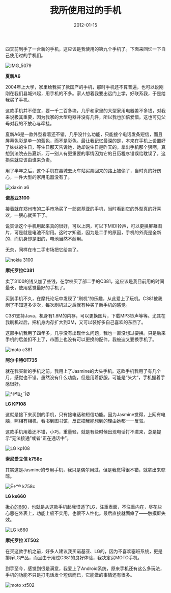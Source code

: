 ﻿---
title: "我所使用过的手机"
date: 2012-01-15
categories: 
  - "software_programming"
tags: 
  - "手机"
---

四天前到手了一台新的手机，这应该是我使用的第九个手机了。下面来回忆一下自己使用过的手机们。

![IMG_5079](/images/6700743861_b4b581931b_z.jpg)

**夏新A6**

2004年上大学，家里给我买了款国产的手机，那时手机还不算普遍，也可以说刚刚在我们县城兴起，用手机的不多。家人想着我要出远门上学，好联系我，于是给我买了手机。

这款手机并不便宜，要一千二百多块，几乎和家里的大型家用电器差不多钱，对我来说极其重要，因为我家的大型电器并没有几件，所以我也加倍爱惜。这也可见父母对我的不放心与牵挂。

夏新A6是一款外型看着还不错，几乎没什么功能，只能接个电话发条短信，而且屏幕色彩是单一的蓝色，而不是彩色。最让我记忆最深的是，本来在手机上设置好了妹妹的生日，等生日那天告诉她，她却说生日是昨天的。拿出手机那个狠啊，真想到法院去告夏新，万一别人有更重要的事情因为它的日历程序错误给耽误了，这损失就应该由谁来负责。

用了半年之后，这个手机在县城去火车站买票回来的路上被偷了，当时真的好伤心，一件大型的家用电器没有了。

![xiaxin a6](/images/6700748705_57dd46e9ee_z.jpg)

**诺基亚3100**

接着就在郑州市的二手市场买了一部诺基亚的手机，当时看到它的外型真的好喜欢，一狠心就买下了。

说实话这个手机用起来真的很好，可以上网，可以下MIDI铃声，可以更换屏幕图片，可是就是电池不耐用。这时才知道，因为是二手的原因，手机的外壳是全新的，而机身却是旧的，电池当然不耐用。

无奈，同样在市二手市场把它给卖了。

![nokia 3100](/images/6700801959_a30b1a10c3_z.jpg)

**摩托罗拉C381**

卖了3100的钱又加了些钱，在学校买了部二手的C381，这应该是我目前用的时间最长，使用感觉最好的手机了。

买到手机不久，在摩托论坛中发现了“刷机”的乐趣，从此爱上了玩机。C381被我刷了不知道多少次，每次刷机过之后就有种买了新手机的感觉。

C381支持Java，机身有1.8M的内存，可以更换图片，下载MP3铃声等等。尤其在我刷机过后，把机身内存扩大到3M，又可以装好多自己喜欢的东西了。

这部手机我用了四年多，几乎没有出现什么问题，我也一直没想过要换。只是后来手机的后盖扣不上了，市面上也没有可以更换的配件，我被迫又要换手机了。

![moto c381](/images/6700747431_9cbf24b369_z.jpg)

**阿尔卡特OT735**

就在我买新的手机之前，我用上了Jasmine的大头手机。这款手机我用了有几个月，感觉也不错。虽然没有什么功能，但是用着舒服。可能是“头大”，手机握着手感很好。

![°¢¶û¿¨ÌØ](/images/6700749959_aab16effaf_z.jpg)

**LG KP108**

这就是接下来买到的手机，只有接电话和短信功能。因为Jasmine觉得，上网有电脑，照相有相机，看书到图书馆，反正把我能想到的理由她都一一反驳。

这款手机用着还不错，小巧，重量轻，就是有些时候出现电话打不进来，总是提示“无法接通”或者“正在通话中”。

![LG kp108](/images/6700745843_86c9856b1b_z.jpg)

**索尼爱立信 k758c**

其实这是Jasmine的专用手机，我只是偶尔用过，但是我觉得很不错，就拿出来晾晾。

![Ë÷°® k758c](/images/6700750957_d2ed6141f4_z.jpg)

**LG ks660**

[揪心的660](http://www.jfsay.com/archives/306.html "LG KS660刷机资料与过程")，也就是从这款手机起我恨透了LG，注重表面，不注重内在，尽花些心思在外表上，功能上极不实用，也很不人性化。最后直接就面瘫了——触摸屏失效。

![LG k660](/images/6700744925_a13e5a8fa8_z.jpg)

**摩托罗拉 XT502**

在买这款手机之前，好多人建议我买诺基亚、LG的，因为不喜欢塞班系统，更是排斥LG产品，而且由于用过C381的良好体验，我决定买MOTO手机。

到手至今，感觉到很是满意，我爱上了Android系统，原来手机还有这么多玩法，手机的功能不只是打电话发个短信而已，它能做的事情还有很多。

![moto xt502](/images/6700748345_00fdc16ca0_z.jpg)
